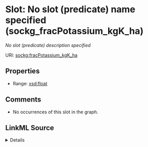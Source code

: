 

# Slot: No slot (predicate) name specified (sockg_fracPotassium_kgK_ha)


_No slot (predicate) description specified_







URI: [sockg:fracPotassium_kgK_ha](https://idir.uta.edu/sockg-ontology/docs/fracPotassium_kgK_ha)



<!-- no inheritance hierarchy -->








## Properties

* Range: [xsd:float](http://www.w3.org/2001/XMLSchema#float)





## Comments

* No occurrences of this slot in the graph.



## LinkML Source

<details>

```yaml
name: sockg_fracPotassium_kgK_ha
description: No slot (predicate) description specified
title: No slot (predicate) name specified
comments:
- No occurrences of this slot in the graph.
from_schema: soc-kg
rank: 1000
domain: sockg_YieldNutrientUptake
slot_uri: sockg:fracPotassium_kgK_ha
alias: sockg_fracPotassium_kgK_ha
range: float

```
</details>